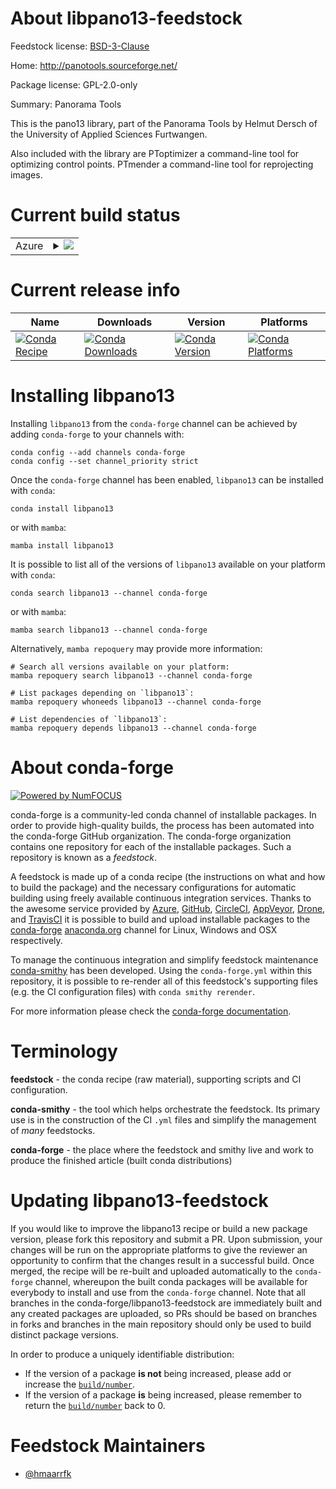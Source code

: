 About libpano13-feedstock
=========================

Feedstock license: [BSD-3-Clause](https://github.com/conda-forge/libpano13-feedstock/blob/main/LICENSE.txt)

Home: http://panotools.sourceforge.net/

Package license: GPL-2.0-only

Summary: Panorama Tools

This is the pano13 library, part of the Panorama Tools by Helmut
Dersch of the University of Applied Sciences Furtwangen.

Also included with the library are
PToptimizer  a command-line tool for optimizing control points.
PTmender     a command-line tool for reprojecting images.


Current build status
====================


<table>
    
  <tr>
    <td>Azure</td>
    <td>
      <details>
        <summary>
          <a href="https://dev.azure.com/conda-forge/feedstock-builds/_build/latest?definitionId=10065&branchName=main">
            <img src="https://dev.azure.com/conda-forge/feedstock-builds/_apis/build/status/libpano13-feedstock?branchName=main">
          </a>
        </summary>
        <table>
          <thead><tr><th>Variant</th><th>Status</th></tr></thead>
          <tbody><tr>
              <td>linux_64</td>
              <td>
                <a href="https://dev.azure.com/conda-forge/feedstock-builds/_build/latest?definitionId=10065&branchName=main">
                  <img src="https://dev.azure.com/conda-forge/feedstock-builds/_apis/build/status/libpano13-feedstock?branchName=main&jobName=linux&configuration=linux%20linux_64_" alt="variant">
                </a>
              </td>
            </tr><tr>
              <td>linux_aarch64</td>
              <td>
                <a href="https://dev.azure.com/conda-forge/feedstock-builds/_build/latest?definitionId=10065&branchName=main">
                  <img src="https://dev.azure.com/conda-forge/feedstock-builds/_apis/build/status/libpano13-feedstock?branchName=main&jobName=linux&configuration=linux%20linux_aarch64_" alt="variant">
                </a>
              </td>
            </tr><tr>
              <td>linux_ppc64le</td>
              <td>
                <a href="https://dev.azure.com/conda-forge/feedstock-builds/_build/latest?definitionId=10065&branchName=main">
                  <img src="https://dev.azure.com/conda-forge/feedstock-builds/_apis/build/status/libpano13-feedstock?branchName=main&jobName=linux&configuration=linux%20linux_ppc64le_" alt="variant">
                </a>
              </td>
            </tr><tr>
              <td>osx_64</td>
              <td>
                <a href="https://dev.azure.com/conda-forge/feedstock-builds/_build/latest?definitionId=10065&branchName=main">
                  <img src="https://dev.azure.com/conda-forge/feedstock-builds/_apis/build/status/libpano13-feedstock?branchName=main&jobName=osx&configuration=osx%20osx_64_" alt="variant">
                </a>
              </td>
            </tr><tr>
              <td>osx_arm64</td>
              <td>
                <a href="https://dev.azure.com/conda-forge/feedstock-builds/_build/latest?definitionId=10065&branchName=main">
                  <img src="https://dev.azure.com/conda-forge/feedstock-builds/_apis/build/status/libpano13-feedstock?branchName=main&jobName=osx&configuration=osx%20osx_arm64_" alt="variant">
                </a>
              </td>
            </tr><tr>
              <td>win_64</td>
              <td>
                <a href="https://dev.azure.com/conda-forge/feedstock-builds/_build/latest?definitionId=10065&branchName=main">
                  <img src="https://dev.azure.com/conda-forge/feedstock-builds/_apis/build/status/libpano13-feedstock?branchName=main&jobName=win&configuration=win%20win_64_" alt="variant">
                </a>
              </td>
            </tr>
          </tbody>
        </table>
      </details>
    </td>
  </tr>
</table>

Current release info
====================

| Name | Downloads | Version | Platforms |
| --- | --- | --- | --- |
| [![Conda Recipe](https://img.shields.io/badge/recipe-libpano13-green.svg)](https://anaconda.org/conda-forge/libpano13) | [![Conda Downloads](https://img.shields.io/conda/dn/conda-forge/libpano13.svg)](https://anaconda.org/conda-forge/libpano13) | [![Conda Version](https://img.shields.io/conda/vn/conda-forge/libpano13.svg)](https://anaconda.org/conda-forge/libpano13) | [![Conda Platforms](https://img.shields.io/conda/pn/conda-forge/libpano13.svg)](https://anaconda.org/conda-forge/libpano13) |

Installing libpano13
====================

Installing `libpano13` from the `conda-forge` channel can be achieved by adding `conda-forge` to your channels with:

```
conda config --add channels conda-forge
conda config --set channel_priority strict
```

Once the `conda-forge` channel has been enabled, `libpano13` can be installed with `conda`:

```
conda install libpano13
```

or with `mamba`:

```
mamba install libpano13
```

It is possible to list all of the versions of `libpano13` available on your platform with `conda`:

```
conda search libpano13 --channel conda-forge
```

or with `mamba`:

```
mamba search libpano13 --channel conda-forge
```

Alternatively, `mamba repoquery` may provide more information:

```
# Search all versions available on your platform:
mamba repoquery search libpano13 --channel conda-forge

# List packages depending on `libpano13`:
mamba repoquery whoneeds libpano13 --channel conda-forge

# List dependencies of `libpano13`:
mamba repoquery depends libpano13 --channel conda-forge
```


About conda-forge
=================

[![Powered by
NumFOCUS](https://img.shields.io/badge/powered%20by-NumFOCUS-orange.svg?style=flat&colorA=E1523D&colorB=007D8A)](https://numfocus.org)

conda-forge is a community-led conda channel of installable packages.
In order to provide high-quality builds, the process has been automated into the
conda-forge GitHub organization. The conda-forge organization contains one repository
for each of the installable packages. Such a repository is known as a *feedstock*.

A feedstock is made up of a conda recipe (the instructions on what and how to build
the package) and the necessary configurations for automatic building using freely
available continuous integration services. Thanks to the awesome service provided by
[Azure](https://azure.microsoft.com/en-us/services/devops/), [GitHub](https://github.com/),
[CircleCI](https://circleci.com/), [AppVeyor](https://www.appveyor.com/),
[Drone](https://cloud.drone.io/welcome), and [TravisCI](https://travis-ci.com/)
it is possible to build and upload installable packages to the
[conda-forge](https://anaconda.org/conda-forge) [anaconda.org](https://anaconda.org/)
channel for Linux, Windows and OSX respectively.

To manage the continuous integration and simplify feedstock maintenance
[conda-smithy](https://github.com/conda-forge/conda-smithy) has been developed.
Using the ``conda-forge.yml`` within this repository, it is possible to re-render all of
this feedstock's supporting files (e.g. the CI configuration files) with ``conda smithy rerender``.

For more information please check the [conda-forge documentation](https://conda-forge.org/docs/).

Terminology
===========

**feedstock** - the conda recipe (raw material), supporting scripts and CI configuration.

**conda-smithy** - the tool which helps orchestrate the feedstock.
                   Its primary use is in the construction of the CI ``.yml`` files
                   and simplify the management of *many* feedstocks.

**conda-forge** - the place where the feedstock and smithy live and work to
                  produce the finished article (built conda distributions)


Updating libpano13-feedstock
============================

If you would like to improve the libpano13 recipe or build a new
package version, please fork this repository and submit a PR. Upon submission,
your changes will be run on the appropriate platforms to give the reviewer an
opportunity to confirm that the changes result in a successful build. Once
merged, the recipe will be re-built and uploaded automatically to the
`conda-forge` channel, whereupon the built conda packages will be available for
everybody to install and use from the `conda-forge` channel.
Note that all branches in the conda-forge/libpano13-feedstock are
immediately built and any created packages are uploaded, so PRs should be based
on branches in forks and branches in the main repository should only be used to
build distinct package versions.

In order to produce a uniquely identifiable distribution:
 * If the version of a package **is not** being increased, please add or increase
   the [``build/number``](https://docs.conda.io/projects/conda-build/en/latest/resources/define-metadata.html#build-number-and-string).
 * If the version of a package **is** being increased, please remember to return
   the [``build/number``](https://docs.conda.io/projects/conda-build/en/latest/resources/define-metadata.html#build-number-and-string)
   back to 0.

Feedstock Maintainers
=====================

* [@hmaarrfk](https://github.com/hmaarrfk/)

